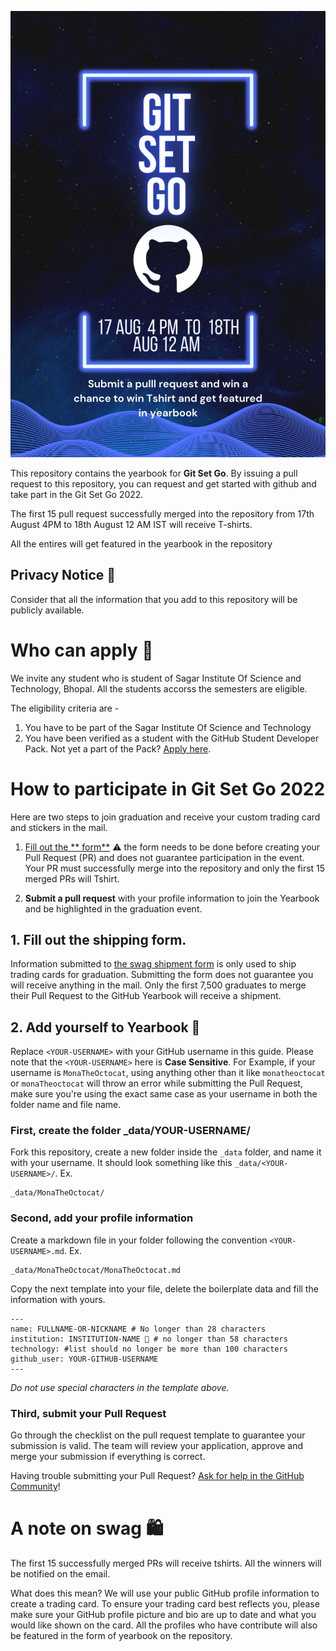 ![Git-Set-Go](/assets/banner.png)

This repository contains the yearbook for **Git Set Go**. By issuing a pull request to this repository, you can request 
and get started with github and take part in the Git Set Go 2022.

The first 15 pull request successfully merged into the repository from 17th August 4PM to 18th August 12 AM IST will receive T-shirts.

All the entires will get featured in the yearbook in the repository

## Privacy Notice 👀

Consider that all the information that you add to this repository will be publicly available.


# Who can apply 📝

We invite any student who is student of Sagar Institute Of Science and Technology, Bhopal. All the students accorss the semesters are eligible.

The eligibility criteria are -
1. You have to be part of the Sagar Institute Of Science and Technology
1. You have been verified as a student with the GitHub Student Developer Pack. Not yet a part of the Pack? [Apply here](https://education.github.com/discount_requests/student_application?utm_source=2022-06-11-GitHubGraduation).


# How to participate in Git Set Go 2022
Here are two steps to join graduation and receive your custom trading card and stickers in the mail. 

1. [Fill out the ** form**](https://forms.gle/G2fabi7yWbGYXPtA7)
   ⚠️ the form needs to be done before creating your Pull Request (PR) and does not guarantee participation in the event. Your PR must successfully merge into the repository and only the first 15 merged PRs will Tshirt.

2. **Submit a pull request** with your profile information to join the Yearbook and be highlighted in the graduation event.

## 1. Fill out the shipping form.

Information submitted to [the swag shipment form](https://airtable.com/shrVMo8ItH4wjsO9f) is only used to ship trading cards for graduation. Submitting the form does not guarantee you will receive anything in the mail. Only the first 7,500 graduates to merge their Pull Request to the GitHub Yearbook will receive a shipment.

## 2. Add yourself to Yearbook 🏫
Replace `<YOUR-USERNAME>` with your GitHub username in this guide. Please note that the `<YOUR-USERNAME>` here is **Case Sensitive**. For Example, if your username is `MonaTheOctocat`, using anything other than it like `monatheoctocat` or `monaTheoctocat` will throw an error while submitting the Pull Request, make sure you're using the exact same case as your username in both the folder name and file name.

### First, create the folder \_data/YOUR-USERNAME/

Fork this repository, create a new folder inside the `_data` folder, and name it with your username. It should look something like this `_data/<YOUR-USERNAME>/`. Ex.

```
_data/MonaTheOctocat/
```

### Second, add your profile information

Create a markdown file in your folder following the convention `<YOUR-USERNAME>.md`. Ex.

```
_data/MonaTheOctocat/MonaTheOctocat.md
```

Copy the next template into your file, delete the boilerplate data and fill the information with yours.

```
---
name: FULLNAME-OR-NICKNAME # No longer than 28 characters
institution: INSTITUTION-NAME 🚩 # no longer than 58 characters
technology: #list should no longer be more than 100 characters
github_user: YOUR-GITHUB-USERNAME
--- 
```

_Do not use special characters in the template above._

### Third, submit your Pull Request
Go through the checklist on the pull request template to guarantee your submission is valid. The team will review your application, approve and merge your submission if everything is correct.

Having trouble submitting your Pull Request? [Ask for help in the GitHub Community](https://github.com/orgs/github-community/discussions/categories/github-education)!



# A note on swag 🛍

The first 15 successfully merged PRs will receive tshirts. All the winners will be notified on the email.

What does this mean? We will use your public GitHub profile information to create a trading card. To ensure your trading card best reflects you, please make sure your GitHub profile picture and bio are up to date and what you would like shown on the card. 
All the profiles who have contribute will also be featured in the form of yearbook on the repository. 


